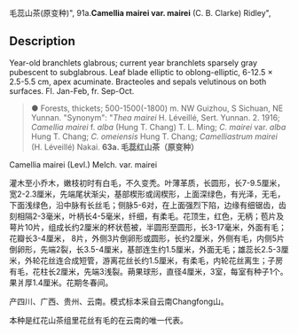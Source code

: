 毛蕊山茶(原变种)",
91a.**Camellia mairei var. mairei** (C. B. Clarke) Ridley",

## Description
Year-old branchlets glabrous; current year branchlets sparsely gray pubescent to subglabrous. Leaf blade elliptic to oblong-elliptic, 6-12.5 × 2.5-5.5 cm, apex acuminate. Bracteoles and sepals velutinous on both surfaces. Fl. Jan-Feb, fr. Sep-Oct.

> ●  Forests, thickets; 500-1500(-1800) m. NW Guizhou, S Sichuan, NE Yunnan.
  "Synonym": "*Thea mairei* H. Léveillé, Sert. Yunnan. 2. 1916; *Camellia mairei* f. *alba* (Hung T. Chang) T. L. Ming; *C. mairei* var. *alba* Hung T. Chang; *C. omeiensis* Hung T. Chang; *Camelliastrum mairei* (H. Léveillé) Nakai.
**63a. 毛蕊红山茶（原变种）**

Camellia mairei (Levl.) Melch. var. mairei

灌木至小乔木，嫩枝初时有白毛，不久变秃。叶薄革质，长圆形，长7-9.5厘米，宽2-2.3厘米，先端尾状渐尖，基部楔形或阔楔形，上面深绿色，有光泽，无毛，下面浅绿色，沿中脉有长丝毛；侧脉5-6对，在上面强烈下陷，边缘有细锯齿，齿刻相隔2-3毫米，叶柄长4-5毫米，纤细，有柔毛。花顶生，红色，无柄；苞片及萼片10片，组成长约2厘米的杯状苞被，半圆形至圆形，长3-17毫米，外面有毛；花瓣长3-4厘米， 8片，外侧3片倒卵形或圆形，长约2厘米，外侧有毛，内侧5片倒卵形，先端2裂，长3.5-4厘米，基部连生约1.5厘米，外面无毛；雄蕊长2.5-3厘米，外轮花丝连合成短管，游离花丝长约1.5厘米，有柔毛，内轮花丝离生；子房有毛，花柱长2厘米，先端3浅裂。蒴果球形，直径4厘米，3室，每室有种子1个。果爿厚1.4厘米。花期冬春间。

产四川、广西、贵州、云南。模式标本采自云南Changfong山。

本种是红花山茶组里花丝有毛的在云南的唯一代表。
